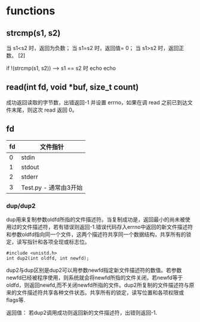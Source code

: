 # functions

## strcmp(s1, s2)

当 s1<s2 时，返回为负数；
当 s1=s2 时，返回值= 0；
当 s1>s2 时，返回正数。 [2]

if !(strcmp(s1, s2)) --> s1 == s2 时 echo
echo

## read(int fd, void \*buf, size_t count)

成功返回读取的字节数，出错返回-1 并设置 errno，如果在调 read 之前已到达文件末尾，则这次 read 返回 0。

## fd

| fd  | 文件指针 |
| --- | -------- |
| 0   | stdin    |
| 1   | stdout   |
| 2   | stderr   |
| 3   | Test.py - 通常由3开始 |

### dup/dup2

dup用来复制参数oldfd所指的文件描述符。当复制成功是，返回最小的尚未被使用过的文件描述符，若有错误则返回-1.错误代码存入errno中返回的新文件描述符和参数oldfd指向同一个文件，这两个描述符共享同一个数据结构，共享所有的锁定，读写指针和各项全现或标志位。

```
#include <unistd.h>
int dup2(int oldfd, int newfd);
```

dup2与dup区别是dup2可以用参数newfd指定新文件描述符的数值。若参数newfd已经被程序使用，则系统就会将newfd所指的文件关闭，若newfd等于oldfd，则返回newfd,而不关闭newfd所指的文件。dup2所复制的文件描述符与原来的文件描述符共享各种文件状态。共享所有的锁定，读写位置和各项权限或flags等.

返回值： 若dup2调用成功则返回新的文件描述符，出错则返回-1.